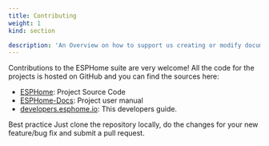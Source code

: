 ```yaml
---
title: Contributing
weight: 1
kind: section

description: 'An Overview on how to support us creating or modify documents. And how you can contribute with your own component or suggest changes to the existing infrastructur'
---
```


Contributions to the ESPHome suite are very welcome! All the code for the projects
is hosted on GitHub and you can find the sources here:

- [ESPHome](https://github.com/esphome/esphome>): Project Source Code
- [ESPHome-Docs](https://github.com/esphome/esphome-docs): Project user manual
- [developers.esphome.io](<https://github.com/esphome/developers.esphome.io>): This developers guide.

Best practice Just clone the repository locally, do the changes for your new feature/bug fix and submit
a pull request.
